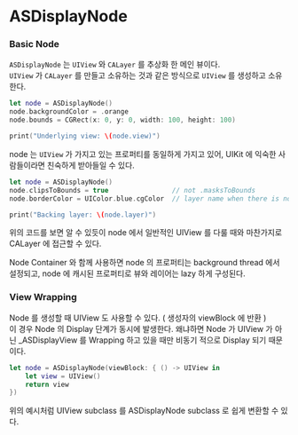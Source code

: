 # ASDisplayNode

### Basic Node

`ASDisplayNode` 는 `UIView` 와 `CALayer` 를 추상화 한 메인 뷰이다.   
`UIView` 가 `CALayer` 를 만들고 소유하는 것과 같은 방식으로 `UIView` 를 생성하고 소유한다.

```swift
let node = ASDisplayNode()
node.backgroundColor = .orange
node.bounds = CGRect(x: 0, y: 0, width: 100, height: 100)

print("Underlying view: \(node.view)")
```

node 는 `UIView` 가 가지고 있는 프로퍼티를 동일하게 가지고 있어, UIKit 에 익숙한 사람들이라면 친숙하게 받아들일 수 있다.

```swift
let node = ASDisplayNode()
node.clipsToBounds = true			     // not .masksToBounds
node.borderColor = UIColor.blue.cgColor  // layer name when there is no UIView equivalent

print("Backing layer: \(node.layer)")
```

위의 코드를 보면 알 수 있듯이 node 에서 일반적인 UIView 를 다룰 때와 마찬가지로 CALayer 에 접근할 수 있다.

Node Container 와 함께 사용하면 node 의 프로퍼티는 background thread 에서 설정되고, node 에 캐시된 프로퍼티로 뷰와 레이어는 lazy 하게 구성된다.

### View Wrapping

Node 를 생성할 때 UIView 도 사용할 수 있다. \( 생성자의 viewBlock 에 반환 \)  
이 경우 Node 의  Display 단계가 동시에 발생한다. 왜냐하면 Node 가 UIView 가 아닌 \_ASDisplayView 를 Wrapping 하고 있을 때만 비동기 적으로 Display 되기 때문이다.

```swift
let node = ASDisplayNode(viewBlock: { () -> UIView in
    let view = UIView()
    return view
})
```

위의 예시처럼 UIView subclass 를 ASDisplayNode subclass 로 쉽게 변환할 수 있다.

